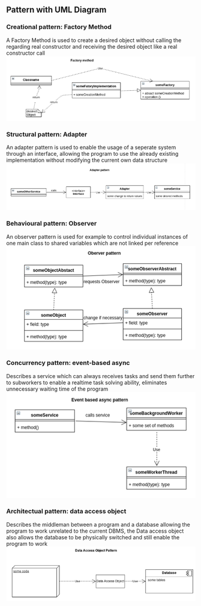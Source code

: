 ## Pattern with UML Diagram

### Creational pattern: Factory Method
A Factory Method is used to create a desired object without calling the regarding real constructor and receiving the desired object like a real constructor call
![alt text](umlfactory.png "Factory Method")

### Structural pattern: Adapter
An adapter pattern is used to enable the usage of a seperate system through an interface, allowing the program to use the already existing implementation without modifying the current own data structure
![alt text](umladapter.png "Adapter")

### Behavioural pattern: Observer
An observer pattern is used for example to control individual instances of one main class to shared variables which are not linked per reference
![alt text](umlobserver.png "Observer")

### Concurrency pattern: event-based async
Describes a service which can always receives tasks and send them further to subworkers to enable a realtime task solving ability, eliminates unnecessary waiting time of the program
![alt text](umlasync.png "Event-based async")

### Architectual pattern: data access object
Describes the middleman between a program and a database allowing the program to work unrelated to the current DBMS, the Data access object also allows the database to be physically switched and still enable the program to work
![alt text](umldataaccessobject.png "Data access object")